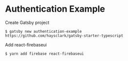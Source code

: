 # Authentication Example

Create Gatsby project

    $ gatsby new authentication-example https://github.com/haysclark/gatsby-starter-typescript

Add react-firebaseui

    $ yarn add firebase react-firebaseui

